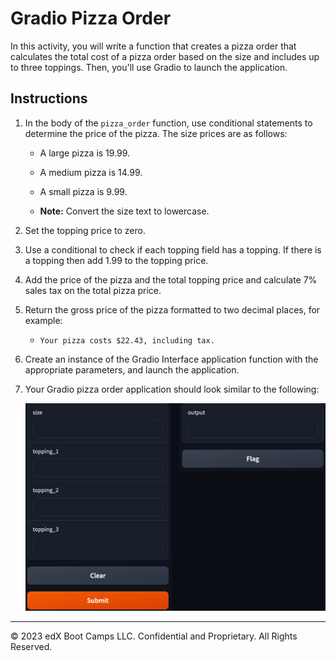 # Gradio Pizza Order

In this activity, you will write a function that creates a pizza order that calculates the total cost of a pizza order based on the size and includes up to three toppings. Then, you'll use Gradio to launch the application.

## Instructions

1. In the body of the `pizza_order` function, use conditional statements to determine the price of the pizza. The size prices are as follows:
    * A large pizza is 19.99.
    * A medium pizza is 14.99.
    * A small pizza is 9.99.

    * **Note:** Convert the size text to lowercase.

2. Set the topping price to zero.

3. Use a conditional to check if each topping field has a topping. If there is a topping then add 1.99 to the topping price.

4. Add the price of the pizza and the total topping price and calculate 7% sales tax on the total pizza price.

5. Return the gross price of the pizza formatted to two decimal places, for example:

    * `Your pizza costs $22.43, including tax.`

6. Create an instance of the Gradio Interface application function with the appropriate parameters, and launch the application.

7. Your Gradio pizza order application should look similar to the following:


    ![Pizza order application on Gradio](Images/gradio-pizza-order.png)


---

© 2023 edX Boot Camps LLC. Confidential and Proprietary. All Rights Reserved.
